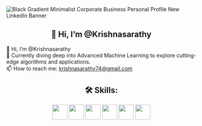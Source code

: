 ![Black Gradient Minimalist Corporate Business Personal Profile New LinkedIn Banner](https://github.com/user-attachments/assets/b11f118a-2e1d-4f8c-a086-afcb243f90a0)

<h2 align="center">👋 Hi, I’m @Krishnasarathy</h2>

👋 Hi, I’m @Krishnasarathy  
🌱 Currently diving deep into Advanced Machine Learning to explore cutting-edge algorithms and applications.  
📫 How to reach me: krishnasarathy74@gmail.com  


<h2 align="center">🛠 Skills:</h2>
<p align="center">
  <img src="https://img.shields.io/badge/Python-3776AB?style=flat-square&logo=python&logoColor=white" height="40">
  <img src="https://img.shields.io/badge/Java-007396?style=flat-square&logo=coffeescript&logoColor=white" height="40">
  <img src="https://img.shields.io/badge/SQL-4479A1?style=flat-square&logo=mysql&logoColor=white" height="40">
  <img src="https://img.shields.io/badge/Machine%20Learning-FF6F00?style=flat-square&logo=tensorflow&logoColor=white" height="40">
  <img src="https://img.shields.io/badge/Git-F05032?style=flat-square&logo=git&logoColor=white" height="40">
  <img src="https://img.shields.io/badge/Spring%20Boot-6DB33F?style=flat-square&logo=springboot&logoColor=white" height="40">

</p>
